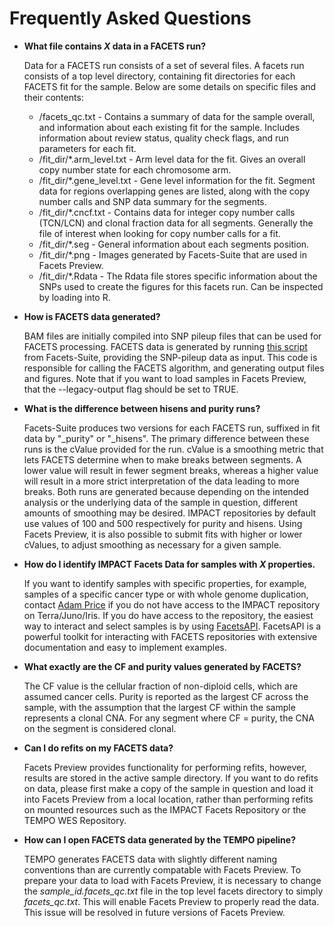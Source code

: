 # Frequently Asked Questions

* **What file contains *X* data in a FACETS run?**

  Data for a FACETS run consists of a set of several files.  A facets run consists of a top level directory, containing fit directories for each FACETS fit for the sample.  Below are some details on specific files and their contents:
  * /facets_qc.txt - Contains a summary of data for the sample overall, and information about each existing fit for the sample.  Includes information about review status, quality check flags, and run parameters for each fit.
  * /fit_dir/*.arm_level.txt - Arm level data for the fit.  Gives an overall copy number state for each chromosome arm.
  * /fit_dir/*.gene_level.txt - Gene level information for the fit.  Segment data for regions overlapping genes are listed, along with the copy number calls and SNP data summary for the segments.
  * /fit_dir/*.cncf.txt - Contains data for integer copy number calls (TCN/LCN) and clonal fraction data for all segments. Generally the file of interest when looking for copy number calls for a fit.
  * /fit_dir/*.seg - General information about each segments position.
  * /fit_dir/*.png - Images generated by Facets-Suite that are used in Facets Preview.
  * /fit_dir/*.Rdata - The Rdata file stores specific information about the SNPs used to create the figures for this facets run. Can be inspected by loading into R.

* **How is FACETS data generated?**

  BAM files are initially compiled into SNP pileup files that can be used for FACETS processing.  FACETS data is generated by running [this script](https://github.com/mskcc/facets-suite/blob/7d54d0f67e3136bd60d94ad810a9c855df113096/run-facets-wrapper.R) from Facets-Suite, providing the SNP-pileup data as input.  This code is responsible for calling the FACETS algorithm, and generating output files and figures.  Note that if you want to load samples in Facets Preview, that the --legacy-output flag should be set to TRUE.  

* **What is the difference between hisens and purity runs?**

  Facets-Suite produces two versions for each FACETS run, suffixed in fit data by "_purity" or "_hisens".  The primary difference between these runs is the cValue provided for the run.  cValue is a smoothing metric that lets FACETS determine when to make breaks between segments.  A lower value will result in fewer segment breaks, whereas a higher value will result in a more strict interpretation of the data leading to more breaks.  Both runs are generated because depending on the intended analysis or the underlying data of the sample in question, different amounts of smoothing may be desired. IMPACT repositories by default use values of 100 and 500 respectively for purity and hisens. Using Facets Preview, it is also possible to submit fits with higher or lower cValues, to adjust smoothing as necessary for a given sample.

* **How do I identify IMPACT Facets Data for samples with *X* properties.**

  If you want to identify samples with specific properties, for example, samples of a specific cancer type or with whole genome duplication, contact [Adam Price](pricea2@mskcc.org) if you do not have access to the IMPACT repository on Terra/Juno/Iris.  If you do have access to the repository, the easiest way to interact and select samples is by using [FacetsAPI](http://github.com/mskcc/facetsAPI/).  FacetsAPI is a powerful toolkit for interacting with FACETS repositories with extensive documentation and easy to implement examples.  

* **What exactly are the CF and purity values generated by FACETS?**

  The CF value is the cellular fraction of non-diploid cells, which are assumed cancer cells. Purity is reported as the largest CF across the sample, with the assumption that the largest CF within the sample represents a clonal CNA. For any segment where CF = purity, the CNA on the segment is considered clonal.

* **Can I do refits on my FACETS data?**

  Facets Preview provides functionality for performing refits, however, results are stored in the active sample directory.  If you want to do refits on data, please first make a copy of the sample in question and load it into Facets Preview from a local location, rather than performing refits on mounted resources such as the IMPACT Facets Repository or the TEMPO WES Repository.  

* **How can I open FACETS data generated by the TEMPO pipeline?**
  
  TEMPO generates FACETS data with slightly different naming conventions than are currently compatable with Facets Preview.  To prepare your data to load with Facets Preview, it is necessary to change the *sample_id.facets_qc.txt* file in the top level facets directory to simply *facets_qc.txt*.  This will enable Facets Preview to properly read the data.  This issue will be resolved in future versions of Facets Preview.
